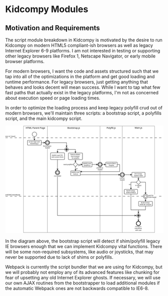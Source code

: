 Kidcompy Modules
================

Motivation and Requirements
---------------------------

The script module breakdown in Kidcompy is motivated by the desire to run Kidcompy on modern HTML5 compliant-ish 
browsers as well as legacy Internet Explorer 6-9 platforms.  I am not interested in testing or supporting other legacy 
browsers like Firefox 1, Netscape Navigator, or early mobile browser platforms.

For modern browsers, I want the code and assets structured such that we tap into all of the optimizations in the 
platform and get good loading and runtime performance.  For legacy browsers, just getting anything that behaves and 
looks decent will mean success.  While I want to tap what few fast paths that actually exist in the legacy 
platforms, I'm not as concerned about execution speed or page loading times.  

In order to optimize the loading process and keep legacy polyfill crud out of modern browsers, we'll maintain three
scripts:  a bootstrap script, a polyfills script, and the main kidcompy script.  
 
![JavaScript module loading process flow diagram](./ModuleLoadingFlow.svg) 
 
In the diagram above, the bootstrap script will detect if shim/polyfill legacy IE browsers enough that we can implement Kidcompy 
vital functions.  There will be some non-required subsystems, like audio or joysticks, that may never be supported 
due to lack of shims or polyfills.

Webpack is currently the script bundler that we are using for Kidcompy, but we will probably not employ any of its
advanced features like chunking for fear of upsetting any old Internet Explorer ghosts.  If necessary, we will use our
own AJAX routines from the bootstrapper to load additional modules if the automatic Webpack ones are not backwards 
compatible to IE6-8.
